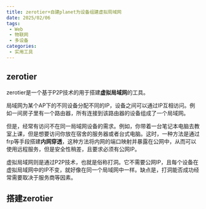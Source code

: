 ```yaml
---
title: zerotier+自建planet为设备组建虚拟局域网
date: 2025/02/06
tags:
 - Web
 - 物联网
 - 多设备
categories:
 - 实用工具
---
```


## zerotier

zerotier是一个基于P2P技术的用于搭建**虚拟局域网**的工具。

局域网为某个AP下的不同设备分配不同的IP，设备之间可以通过IP互相访问。例如一间房子里有一个路由器，所有连接到该路由器的设备组成了一个局域网。

但是，经常有访问不在同一局域网设备的需求。例如，你带着一台笔记本电脑去教室上课，但是想要访问你放在宿舍的服务器或者台式电脑。这时，一种方法是通过frp等手段搭建**内网穿透**，这种方法将内网的端口映射并暴露在公网中，从而可以使用远程服务，但是安全性稍差，且要求必须有公网IP。

虚拟局域网则是通过P2P技术，也就是俗称打洞。它不需要公网IP，且每个设备在虚拟局域网中的IP不变，就好像在同一个局域网中一样。缺点是，打洞能否成功经常需要取决于服务商等因素。

## 搭建zerotier

